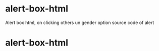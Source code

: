# alert-box-html
Alert box html, on clicking others un gender option
source code of alert 

# alert-box-html
